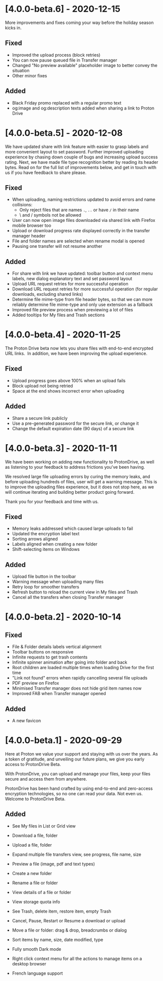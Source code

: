 # [4.0.0-beta.6] - 2020-12-15

More improvements and fixes coming your way before the holiday season kicks in.

## Fixed

- Improved the upload process (block retries)
- You can now pause queued file in Transfer manager
- Changed "No preview available" placeholder image to better convey the situation
- Other minor fixes

## Added

- Black Friday promo replaced with a regular promo text
- og:image and og:description texts added when sharing a link to Proton Drive

# [4.0.0-beta.5] - 2020-12-08 

We have updated share with link feature with easier to grasp labels and more convenient layout to set password.
Further improved uploading experience by chasing down couple of bugs and increasing upload success rating. 
Next, we have made file type recognition better by reading its header bytes.
Read on for the full list of improvements below, and get in touch with us if you have feedback to share please.

## Fixed

- When uploading, naming restrictions updated to avoid errors and name collisions:
  - Only reject files that are names `.`, `..`  or have `/` in their name
  - \ and / symbols not be allowed  
- User can now open image files downloaded via shared link with Firefox mobile browser too
- Upload or download progress rate displayed correctly in the transfer manager header
- File and folder names are selected when rename modal is opened
- Pausing one transfer will not resume another

## Added

- For share with link we have updated: toolbar button and context menu labels, new dialog explanatory text and set password layout 
- Upload URL request retries for more successful operation
- Download URL request retries for more successful operation (for regular downloads, excluding shared links)
- Determine file mime-type from file header bytes, so that we can more reliably determine file mime-type and only use extension as a fallback
- Improved file preview process when previewing a lot of files
- Added tooltips for My files and Trash sections

# [4.0.0-beta.4] - 2020-11-25 

The Proton Drive beta now lets you share files with end-to-end encrypted URL links.
​
In addition, we have been improving the upload experience.

## Fixed

- Upload progress goes above 100% when an upload fails
- Block upload not being retried
- Space at the end shows incorrect error when uploading

## Added

- Share a secure link publicly
- Use a pre-generated password for the secure link, or change it
- Change the default expiration date (90 days) of a secure link

# [4.0.0-beta.3] - 2020-11-11 

We have been working on adding new functionality to ProtonDrive, as well as listening to your feedback to address frictions you've been having.

We resolved large file uploading errors by curing the memory leaks, and before uploading hundreds of files, user will get a warning message. This is to improve the uploading files experience, but it does not stop here, as we will continue iterating and building better product going forward.

Thank you for your feedback and time with us. 

## Fixed

- Memory leaks addressed which caused large uploads to fail
- Updated the encryption label text
- Sorting arrows aligned
- Labels aligned when creating a new folder
- Shift-selecting items on Windows

## Added

- Upload file button in the toolbar
- Warning message when uploading many files
- Retry loop for smoother transfers
- Refresh button to reload the current view in My files and Trash
- Cancel all the transfers when closing Transfer manager

# [4.0.0-beta.2] - 2020-10-14 

## Fixed

- File & Folder details labels vertical alignment
- Toolbar buttons on responsive
- Infinite requests to get trash contents
- Infinite spinner animation after going into folder and back
- Root children are loaded multiple times when loading Drive for the first time
- "Link not found" errors when rapidly cancelling several file uploads
- PDF preview on Firefox
- Minimised Transfer manager does not hide grid item names now
- Improved FAB when Transfer manager opened

## Added

- A new favicon

# [4.0.0-beta.1] - 2020-09-29

Here at Proton we value your support and staying with us over the years. As a token of gratitude, and unveiling our future plans, we give you early access to ProtonDrive Beta. 

With ProtonDrive, you can upload and manage your files, keep your files secure and access them from anywhere.

ProtonDrive has been hand crafted by using end-to-end and zero-access encryption technologies, so no one can read your data. Not even us.
Welcome to ProtonDrive Beta. 

## Added
- See My files in List or Grid view
- Download a file, folder
- Upload a file, folder
- Expand multiple file transfers view, see progress, file name, size

- Preview a file (image, pdf and text types)
- Create a new folder
- Rename a file or folder
- View details of a file or folder

- View storage quota info
- See Trash, delete item, restore item, empty Trash
- Cancel, Pause, Restart or Resume a download or upload
- Move a file or folder: drag & drop, breadcrumbs or dialog

- Sort items by name, size, date modified, type
- Fully smooth Dark mode
- Right click context menu for all the actions to manage items on a desktop browser
- French language support